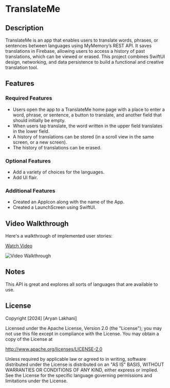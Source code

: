 # TranslateMe

## Description
TranslateMe is an app that enables users to translate words, phrases, or sentences between languages using MyMemory’s REST API. It saves translations in Firebase, allowing users to access a history of past translations, which can be viewed or erased. This project combines SwiftUI design, networking, and data persistence to build a functional and creative translation tool.

## Features
### Required Features
- Users open the app to a TranslateMe home page with a place to enter a word, phrase, or sentence, a button to translate, and another field that should initially be empty.
- When users tap translate, the word written in the upper field translates in the lower field.
- A history of translations can be stored (in a scroll view in the same screen, or a new screen).
- The history of translations can be erased.

### Optional Features
- Add a variety of choices for the languages.
- Add UI flair.

### Additional Features
- Created an AppIcon along with the name of the App.
- Created a LaunchScreen using SwiftUI.

## Video Walkthrough
Here's a walkthrough of implemented user stories:

[Watch Video](https://www.loom.com/share/4f5fcbcb36a941eda2f308eb9a686e76)

![Video Walkthrough](https://cdn.loom.com/sessions/thumbnails/4f5fcbcb36a941eda2f308eb9a686e76-5c88373cbcb8085d-full-play.gif)

## Notes
This API is great and explores all sorts of languages that are available to use.

## License
Copyright [2024] [Aryan Lakhani]

Licensed under the Apache License, Version 2.0 (the "License");
you may not use this file except in compliance with the License.
You may obtain a copy of the License at

http://www.apache.org/licenses/LICENSE-2.0

Unless required by applicable law or agreed to in writing, software
distributed under the License is distributed on an "AS IS" BASIS,
WITHOUT WARRANTIES OR CONDITIONS OF ANY KIND, either express or implied.
See the License for the specific language governing permissions and limitations under the License.
